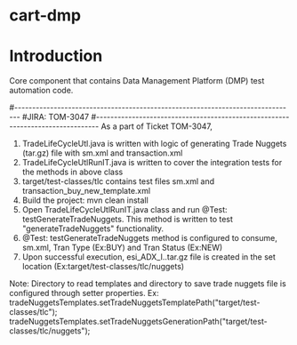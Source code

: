 # cart-dmp

# Introduction

Core component that contains Data Management Platform (DMP) test automation code.


#-------------------------------------------------------------------------------
#JIRA: TOM-3047
#-------------------------------------------------------------------------------
As a part of Ticket TOM-3047,
1. TradeLifeCycleUtl.java is written with logic of generating Trade Nuggets (tar.gz) file with sm.xml and transaction.xml
2. TradeLifeCycleUtlRunIT.java is written to cover the integration tests for the methods in above class
3. target/test-classes/tlc contains test files sm.xml and transaction_buy_new_template.xml
4. Build the project: mvn clean install
5. Open TradeLifeCycleUtlRunIT.java class and run @Test: testGenerateTradeNuggets. This method is written to test "generateTradeNuggets" functionality.
6. @Test: testGenerateTradeNuggets method is configured to consume, sm.xml, Tran Type (Ex:BUY) and Tran Status (Ex:NEW)
7. Upon successful execution, esi_ADX_I.<Timestamp>.tar.gz file is created in the set location (Ex:target/test-classes/tlc/nuggets)

Note: Directory to read templates and directory to save trade nuggets file is configured through setter properties.
Ex: tradeNuggetsTemplates.setTradeNuggetsTemplatePath("target/test-classes/tlc");
    tradeNuggetsTemplates.setTradeNuggetsGenerationPath("target/test-classes/tlc/nuggets");
